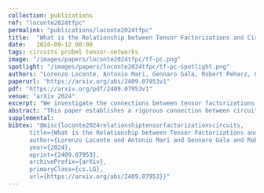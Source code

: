 ```yaml
---
collection: publications
ref: "loconte2024tfpc"
permalink: "publications/loconte2024tfpc"
title:  "What is the Relationship between Tensor Factorizations and Circuits (and How Can We Exploit it)?"
date:   2024-09-12 00:00
tags: circuits probml tensor-networks
image: "/images/papers/loconte2024tfpc/tf-pc.png"
spotlight: "/images/papers/loconte2024tfpc/tf-pc-spotlight.png"
authors: "Lorenzo Loconte, Antonio Mari, Gennaro Gala, Robert Peharz, Cassio de Campos, Erik Quaeghebeur, Gennaro Vessio, Antonio Vergari"
paperurl: "https://arxiv.org/abs/2409.07953v1"
pdf: "https://arxiv.org/pdf/2409.07953v1"
venue: "arXiv 2024"
excerpt: "We investigate the connections between tensor factorizations and circuits, and how the literature of the foremost can benefit from the theory about the latter, with a particular focus on tractable probabilistic modelling. We then devise a framework to build tensor factorizations and circuits that abstract away from the many available options."
abstract: "This paper establishes a rigorous connection between circuit representations and tensor factorizations, two seemingly distinct yet fundamentally related areas. By connecting these fields, we highlight a series of opportunities that can benefit both communities. Our work generalizes popular tensor factorizations within the circuit language, and unifies various circuit learning algorithms under a single, generalized hierarchical factorization framework. Specifically, we introduce a modular "Lego block" approach to build tensorized circuit architectures. This, in turn, allows us to systematically construct and explore various circuit and tensor factorization models while maintaining tractability. This connection not only clarifies similarities and differences in existing models, but also enables the development of a comprehensive pipeline for building and optimizing new circuit/tensor factorization architectures. We show the effectiveness of our framework through extensive empirical evaluations, and highlight new research opportunities for tensor factorizations in probabilistic modeling."
supplemental: 
bibtex: "@misc{loconte2024relationshiptensorfactorizationscircuits,
      title={What is the Relationship between Tensor Factorizations and Circuits (and How Can We Exploit it)?}, 
      author={Lorenzo Loconte and Antonio Mari and Gennaro Gala and Robert Peharz and Cassio de Campos and Erik Quaeghebeur and Gennaro Vessio and Antonio Vergari},
      year={2024},
      eprint={2409.07953},
      archivePrefix={arXiv},
      primaryClass={cs.LG},
      url={https://arxiv.org/abs/2409.07953}}"
---
```

